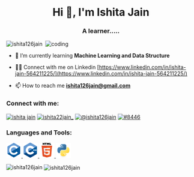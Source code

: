<h1 align="center">Hi 👋, I'm Ishita Jain</h1>
<h3 align="center">A learner.....</h3>

<img align="right" alt="coding" width="400" src="https://miro.medium.com/max/1400/1*qdAW1TjCN57h1lbuuzvchg.gif">

<p align="left"> <img src="https://komarev.com/ghpvc/?username=ishita126jain&label=Profile%20views&color=0e75b6&style=flat" alt="ishita126jain" /> </p>

- 🌱 I’m currently learning **Machine Learning and Data Structure**

- 👨‍💻 Connect with me on Linkedin [https://www.linkedin.com/in/ishita-jain-564211225/](https://www.linkedin.com/in/ishita-jain-564211225/)

- 📫 How to reach me **ishita126jain@gmail.com**

<h3 align="left">Connect with me:</h3>
<p align="left">
<a href="https://linkedin.com/in/ishita jain" target="blank"><img align="center" src="https://raw.githubusercontent.com/rahuldkjain/github-profile-readme-generator/master/src/images/icons/Social/linked-in-alt.svg" alt="ishita jain" height="30" width="40" /></a>
<a href="https://instagram.com/ishita22jain_" target="blank"><img align="center" src="https://raw.githubusercontent.com/rahuldkjain/github-profile-readme-generator/master/src/images/icons/Social/instagram.svg" alt="ishita22jain_" height="30" width="40" /></a>
<a href="https://www.hackerearth.com/@ishita126jain" target="blank"><img align="center" src="https://raw.githubusercontent.com/rahuldkjain/github-profile-readme-generator/master/src/images/icons/Social/hackerearth.svg" alt="@ishita126jain" height="30" width="40" /></a>
<a href="https://discord.gg/#8446" target="blank"><img align="center" src="https://raw.githubusercontent.com/rahuldkjain/github-profile-readme-generator/master/src/images/icons/Social/discord.svg" alt="#8446" height="30" width="40" /></a>
</p>

<h3 align="left">Languages and Tools:</h3>
<p align="left"> <a href="https://www.cprogramming.com/" target="_blank" rel="noreferrer"> <img src="https://raw.githubusercontent.com/devicons/devicon/master/icons/c/c-original.svg" alt="c" width="40" height="40"/> </a> <a href="https://www.w3schools.com/cpp/" target="_blank" rel="noreferrer"> <img src="https://raw.githubusercontent.com/devicons/devicon/master/icons/cplusplus/cplusplus-original.svg" alt="cplusplus" width="40" height="40"/> </a> <a href="https://www.w3.org/html/" target="_blank" rel="noreferrer"> <img src="https://raw.githubusercontent.com/devicons/devicon/master/icons/html5/html5-original-wordmark.svg" alt="html5" width="40" height="40"/> </a> <a href="https://www.python.org" target="_blank" rel="noreferrer"> <img src="https://raw.githubusercontent.com/devicons/devicon/master/icons/python/python-original.svg" alt="python" width="40" height="40"/> </a> </p>

<p><img align="left" src="https://github-readme-stats.vercel.app/api/top-langs?username=ishita126jain&show_icons=true&locale=en&layout=compact" alt="ishita126jain" /></p>

<p>&nbsp;<img align="center" src="https://github-readme-stats.vercel.app/api?username=ishita126jain&show_icons=true&locale=en" alt="ishita126jain" /></p>

<!-- <p><img align="center" src="https://github-readme-streak-stats.herokuapp.com/?user=ishita126jain&" alt="ishita126jain" /></p>
 -->
